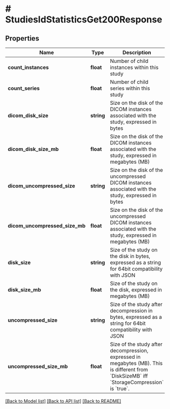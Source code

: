 # # StudiesIdStatisticsGet200Response

## Properties

Name | Type | Description | Notes
------------ | ------------- | ------------- | -------------
**count_instances** | **float** | Number of child instances within this study | [optional]
**count_series** | **float** | Number of child series within this study | [optional]
**dicom_disk_size** | **string** | Size on the disk of the DICOM instances associated with the study, expressed in bytes | [optional]
**dicom_disk_size_mb** | **float** | Size on the disk of the DICOM instances associated with the study, expressed in megabytes (MB) | [optional]
**dicom_uncompressed_size** | **string** | Size on the disk of the uncompressed DICOM instances associated with the study, expressed in bytes | [optional]
**dicom_uncompressed_size_mb** | **float** | Size on the disk of the uncompressed DICOM instances associated with the study, expressed in megabytes (MB) | [optional]
**disk_size** | **string** | Size of the study on the disk in bytes, expressed as a string for 64bit compatibility with JSON | [optional]
**disk_size_mb** | **float** | Size of the study on the disk, expressed in megabytes (MB) | [optional]
**uncompressed_size** | **string** | Size of the study after decompression in bytes, expressed as a string for 64bit compatibility with JSON | [optional]
**uncompressed_size_mb** | **float** | Size of the study after decompression, expressed in megabytes (MB). This is different from &#x60;DiskSizeMB&#x60; iff &#x60;StorageCompression&#x60; is &#x60;true&#x60;. | [optional]

[[Back to Model list]](../../README.md#models) [[Back to API list]](../../README.md#endpoints) [[Back to README]](../../README.md)
